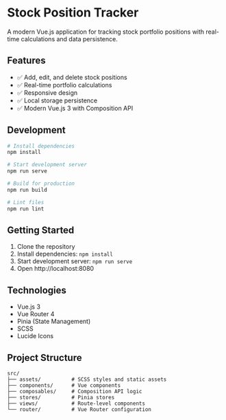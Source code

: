 # Stock Position Tracker

A modern Vue.js application for tracking stock portfolio positions with real-time calculations and data persistence.

## Features

- ✅ Add, edit, and delete stock positions
- ✅ Real-time portfolio calculations
- ✅ Responsive design
- ✅ Local storage persistence
- ✅ Modern Vue.js 3 with Composition API

## Development

```bash
# Install dependencies
npm install

# Start development server
npm run serve

# Build for production
npm run build

# Lint files
npm run lint
```

## Getting Started

1. Clone the repository
2. Install dependencies: `npm install`
3. Start development server: `npm run serve`
4. Open http://localhost:8080

## Technologies

- Vue.js 3
- Vue Router 4
- Pinia (State Management)
- SCSS
- Lucide Icons

## Project Structure

```
src/
├── assets/          # SCSS styles and static assets
├── components/      # Vue components
├── composables/     # Composition API logic
├── stores/          # Pinia stores
├── views/           # Route-level components
└── router/          # Vue Router configuration
```
